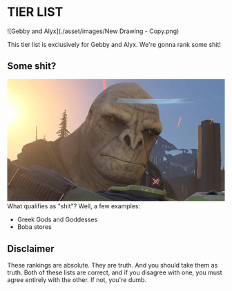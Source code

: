 # TIER LIST

![Gebby and Alyx](./asset/images/New Drawing - Copy.png)

This tier list is exclusively for Gebby and Alyx. We're gonna rank some shit!

## Some shit?

![Craig the Halo Brute](./asset/images/Craig_The_Halo_Infinite_Brute_Banner.jpg)
What qualifies as "shit"? Well, a few examples:

* Greek Gods and Goddesses
* Boba stores

## Disclaimer

These rankings are absolute. They are truth. And you should take them as truth. Both of these lists are correct, and if you disagree with one, you must agree entirely with the other. If not, you're dumb.